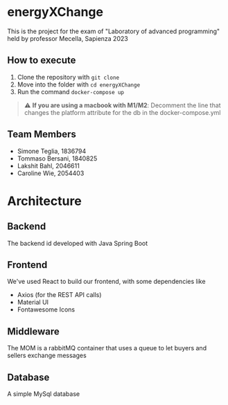 # energyXChange

This is the project for the exam of "Laboratory of advanced programming" held by professor Mecella, Sapienza 2023

## How to execute
1. Clone the repository with `git clone`
2. Move into the folder with `cd energyXChange`
3. Run the command `docker-compose up`

> :warning: **If you are using a macbook with M1/M2**: Decomment the line that changes the platform attribute for the db in the docker-compose.yml

## Team Members
- Simone Teglia, 1836794
- Tommaso Bersani, 1840825
- Lakshit Bahl, 2046611
- Caroline Wie, 2054403

# Architecture 

## Backend
The backend id developed with Java Spring Boot

## Frontend
We've used React to build our frontend, with some dependencies like
- Axios (for the REST API calls)
- Material UI
- Fontawesome Icons

## Middleware
The MOM is a rabbitMQ container that uses a queue to let buyers and sellers exchange messages

## Database
A simple MySql database
